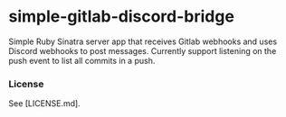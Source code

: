 # simple-gitlab-discord-bridge

Simple Ruby Sinatra server app that receives Gitlab webhooks and uses Discord
webhooks to post messages. Currently support listening on the push event to list
all commits in a push.

### License

See [LICENSE.md].
